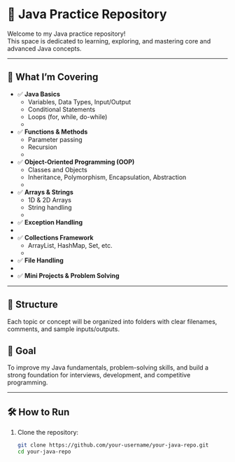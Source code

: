 # 📘 Java Practice Repository

Welcome to my Java practice repository!  
This space is dedicated to learning, exploring, and mastering core and advanced Java concepts.

---

## 🚀 What I’m Covering

- ✅ **Java Basics**
  - Variables, Data Types, Input/Output
  - Conditional Statements
  - Loops (for, while, do-while)
  - 
- ✅ **Functions & Methods**
  - Parameter passing
  - Recursion
  - 
- ✅ **Object-Oriented Programming (OOP)**
  - Classes and Objects
  - Inheritance, Polymorphism, Encapsulation, Abstraction
  - 
- ✅ **Arrays & Strings**
  - 1D & 2D Arrays
  - String handling
  - 
- ✅ **Exception Handling**
- 
- ✅ **Collections Framework**
  - ArrayList, HashMap, Set, etc.
  - 
- ✅ **File Handling**
- 
- ✅ **Mini Projects & Problem Solving**

---

## 📂 Structure

Each topic or concept will be organized into folders with clear filenames, comments, and sample inputs/outputs.


## 🎯 Goal

To improve my Java fundamentals, problem-solving skills, and build a strong foundation for interviews, development, and competitive programming.

---

## 🛠️ How to Run

1. Clone the repository:
   ```bash
   git clone https://github.com/your-username/your-java-repo.git
   cd your-java-repo


